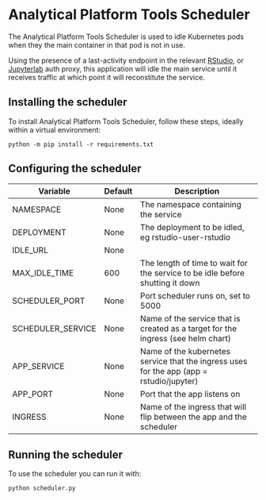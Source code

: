 # Analytical Platform Tools Scheduler

The Analytical Platform Tools Scheduler is used to idle Kubernetes pods when they the main container in that pod is not in use.

Using the presence of a last-activity endpoint in the relevant [RStudio](https://github.com/ministryofjustice/analytical-platform-nginx-proxy),
or [Jupyterlab](https://github.com/ministryofjustice/analytical-platform-nginx-jupyter) auth proxy,
this application will idle the main service until it receives traffic at which point it will reconstitute the service.


## Installing the scheduler

To install Analytical Platform Tools Scheduler, follow these steps, ideally within a virtual environment:

```
python -m pip install -r requirements.txt
```

## Configuring the scheduler

| Variable | Default | Description  |
|---|---|---|
| NAMESPACE | None | The namespace containing the service |
| DEPLOYMENT | None | The deployment to be idled, eg rstudio-user-rstudio |
| IDLE_URL | None |   |
| MAX_IDLE_TIME | 600| The length of time to wait for the service to be idle before shutting it down |
| SCHEDULER_PORT | None | Port scheduler runs on, set to 5000  |
| SCHEDULER_SERVICE | None | Name of the service that is created as a target for the ingress (see helm chart) |
| APP_SERVICE | None | Name of the kubernetes service that the ingress uses for the app (app = rstudio/jupyter)  |
| APP_PORT | None | Port that the app listens on |
| INGRESS | None | Name of the ingress that will flip between the app and the scheduler |

## Running the scheduler

To use the scheduler you can run it with:

```
python scheduler.py
```


